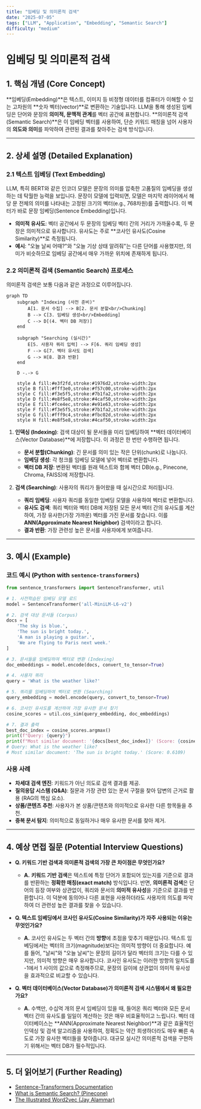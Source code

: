 ```yaml
---
title: "임베딩 및 의미론적 검색"
date: "2025-07-05"
tags: ["LLM", "Application", "Embedding", "Semantic Search"]
difficulty: "medium"
---
```


# 임베딩 및 의미론적 검색

## 1. 핵심 개념 (Core Concept)

**임베딩(Embedding)**은 텍스트, 이미지 등 비정형 데이터를 컴퓨터가 이해할 수 있는 고차원의 **숫자 벡터(vector)**로 변환하는 기술입니다. LLM을 통해 생성된 임베딩은 단어와 문장의 **의미적, 문맥적 관계**를 벡터 공간에 표현합니다. **의미론적 검색(Semantic Search)**은 이 임베딩 벡터를 사용하여, 단순 키워드 매칭을 넘어 사용자의 **의도와 의미**를 파악하여 관련된 결과를 찾아주는 검색 방식입니다.

---

## 2. 상세 설명 (Detailed Explanation)

### 2.1 텍스트 임베딩 (Text Embedding)

LLM, 특히 BERT와 같은 인코더 모델은 문장의 의미를 압축한 고품질의 임베딩을 생성하는 데 탁월한 능력을 보입니다. 문장이 모델에 입력되면, 모델은 마지막 레이어에서 해당 문 전체의 의미를 나타내는 고정된 크기의 벡터(e.g., 768차원)를 출력합니다. 이 벡터가 바로 문장 임베딩(Sentence Embedding)입니다.

*   **의미적 유사도**: 벡터 공간에서 두 문장의 임베딩 벡터 간의 거리가 가까울수록, 두 문장은 의미적으로 유사합니다. 유사도는 주로 **코사인 유사도(Cosine Similarity)**로 측정됩니다.
*   **예시**: "오늘 날씨 어때?"와 "오늘 기상 상태 알려줘"는 다른 단어를 사용했지만, 의미가 비슷하므로 임베딩 공간에서 매우 가까운 위치에 존재하게 됩니다.

### 2.2 의미론적 검색 (Semantic Search) 프로세스

의미론적 검색은 보통 다음과 같은 과정으로 이루어집니다.

```mermaid
graph TD
    subgraph "Indexing (사전 준비)"
        A[1. 문서 수집] --> B[2. 문서 분할<br/>Chunking]
        B --> C[3. 임베딩 생성<br/>Embedding]
        C --> D[(4. 벡터 DB 저장)]
    end

    subgraph "Searching (실시간)"
        E[5. 사용자 쿼리 입력] --> F[6. 쿼리 임베딩 생성]
        F --> G[7. 벡터 유사도 검색]
        G --> H[8. 결과 반환]
    end

    D -.-> G

    style A fill:#e3f2fd,stroke:#1976d2,stroke-width:2px
    style B fill:#fff3e0,stroke:#f57c00,stroke-width:2px
    style C fill:#f3e5f5,stroke:#7b1fa2,stroke-width:2px
    style D fill:#e8f5e8,stroke:#4caf50,stroke-width:2px
    style E fill:#fce4ec,stroke:#e91e63,stroke-width:2px
    style F fill:#f3e5f5,stroke:#7b1fa2,stroke-width:2px
    style G fill:#fff9c4,stroke:#fbc02d,stroke-width:2px
    style H fill:#e8f5e8,stroke:#4caf50,stroke-width:2px
```

1.  **인덱싱 (Indexing)**: 검색 대상이 될 문서들을 미리 임베딩하여 **벡터 데이터베이스(Vector Database)**에 저장합니다. 이 과정은 한 번만 수행하면 됩니다.
    *   **문서 분할(Chunking)**: 긴 문서를 의미 있는 작은 단위(chunk)로 나눕니다.
    *   **임베딩 생성**: 각 청크를 임베딩 모델에 넣어 벡터로 변환합니다.
    *   **벡터 DB 저장**: 변환된 벡터를 원래 텍스트와 함께 벡터 DB(e.g., Pinecone, Chroma, FAISS)에 저장합니다.

2.  **검색 (Searching)**: 사용자의 쿼리가 들어왔을 때 실시간으로 처리됩니다.
    *   **쿼리 임베딩**: 사용자 쿼리를 동일한 임베딩 모델을 사용하여 벡터로 변환합니다.
    *   **유사도 검색**: 쿼리 벡터와 벡터 DB에 저장된 모든 문서 벡터 간의 유사도를 계산하여, 가장 유사한(가장 가까운) 벡터를 가진 문서를 찾습니다. 이를 **ANN(Approximate Nearest Neighbor)** 검색이라고 합니다.
    *   **결과 반환**: 가장 관련성 높은 문서를 사용자에게 보여줍니다.

---

## 3. 예시 (Example)

### 코드 예시 (Python with `sentence-transformers`)

```python
from sentence_transformers import SentenceTransformer, util

# 1. 사전학습된 임베딩 모델 로드
model = SentenceTransformer('all-MiniLM-L6-v2')

# 2. 검색 대상 문서들 (Corpus)
docs = [
    'The sky is blue.',
    'The sun is bright today.',
    'A man is playing a guitar.',
    'We are flying to Paris next week.'
]

# 3. 문서들을 임베딩하여 벡터로 변환 (Indexing)
doc_embeddings = model.encode(docs, convert_to_tensor=True)

# 4. 사용자 쿼리
query = 'What is the weather like?'

# 5. 쿼리를 임베딩하여 벡터로 변환 (Searching)
query_embedding = model.encode(query, convert_to_tensor=True)

# 6. 코사인 유사도를 계산하여 가장 유사한 문서 찾기
cosine_scores = util.cos_sim(query_embedding, doc_embeddings)

# 7. 결과 출력
best_doc_index = cosine_scores.argmax()
print(f"Query: {query}")
print(f"Most similar document: '{docs[best_doc_index]}' (Score: {cosine_scores[0][best_doc_index]:.4f})")
# Query: What is the weather like?
# Most similar document: 'The sun is bright today.' (Score: 0.6109)
```

### 사용 사례

*   **차세대 검색 엔진**: 키워드가 아닌 의도로 검색 결과를 제공.
*   **질의응답 시스템 (Q&A)**: 질문과 가장 관련 있는 문서 구절을 찾아 답변의 근거로 활용 (RAG의 핵심 요소).
*   **상품/콘텐츠 추천**: 사용자가 본 상품/콘텐츠와 의미적으로 유사한 다른 항목들을 추천.
*   **중복 문서 탐지**: 의미적으로 동일하거나 매우 유사한 문서를 찾아 제거.

---

## 4. 예상 면접 질문 (Potential Interview Questions)

*   **Q. 키워드 기반 검색과 의미론적 검색의 가장 큰 차이점은 무엇인가요?**
    *   **A.** **키워드 기반 검색**은 텍스트에 특정 단어가 포함되어 있는지를 기준으로 결과를 반환하는 **정확한 매칭(exact match)** 방식입니다. 반면, **의미론적 검색**은 단어의 등장 여부와 상관없이, 쿼리와 문서의 **의미적 유사성**을 기준으로 결과를 반환합니다. 이 덕분에 동의어나 다른 표현을 사용하더라도 사용자의 의도를 파악하여 더 관련성 높은 결과를 찾을 수 있습니다.

*   **Q. 텍스트 임베딩에서 코사인 유사도(Cosine Similarity)가 자주 사용되는 이유는 무엇인가요?**
    *   **A.** 코사인 유사도는 두 벡터 간의 **방향**에 초점을 맞추기 때문입니다. 텍스트 임베딩에서는 벡터의 크기(magnitude)보다는 의미적 방향이 더 중요합니다. 예를 들어, "날씨"와 "오늘 날씨"는 문장의 길이가 달라 벡터의 크기는 다를 수 있지만, 의미적 방향은 매우 유사합니다. 코사인 유사도는 이러한 방향의 일치도를 -1에서 1 사이의 값으로 측정해주므로, 문장의 길이에 상관없이 의미적 유사성을 효과적으로 비교할 수 있습니다.

*   **Q. 벡터 데이터베이스(Vector Database)가 의미론적 검색 시스템에서 왜 필요한가요?**
    *   **A.** 수백만, 수십억 개의 문서 임베딩이 있을 때, 들어온 쿼리 벡터와 모든 문서 벡터 간의 유사도를 일일이 계산하는 것은 매우 비효율적이고 느립니다. 벡터 데이터베이스는 **ANN(Approximate Nearest Neighbor)**과 같은 효율적인 인덱싱 및 검색 알고리즘을 사용하여, 정확도는 약간 희생하더라도 매우 빠른 속도로 가장 유사한 벡터들을 찾아줍니다. 대규모 실시간 의미론적 검색을 구현하기 위해서는 벡터 DB가 필수적입니다.

---

## 5. 더 읽어보기 (Further Reading)

*   [Sentence-Transformers Documentation](https://www.sbert.net/)
*   [What is Semantic Search? (Pinecone)](https://www.pinecone.io/learn/semantic-search/)
*   [The Illustrated Word2vec (Jay Alammar)](https://jalammar.github.io/illustrated-word2vec/)